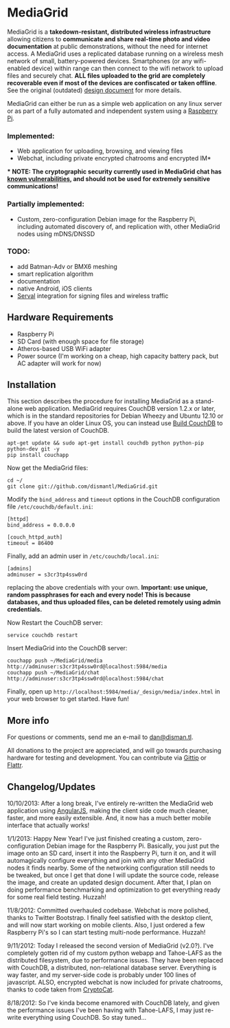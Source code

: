 MediaGrid
=========

MediaGrid is a **takedown-resistant, distributed wireless infrastructure** allowing citizens to **communicate and share real-time photo and video documentation** at public demonstrations, without the need for internet access. A MediaGrid uses a replicated database running on a wireless mesh network of small, battery-powered devices. Smartphones (or any wifi-enabled device) within range can then connect to the wifi network to upload files and securely chat. **ALL files uploaded to the grid are completely recoverable even if most of the devices are confiscated or taken offline**. See the original (outdated) [design document](https://github.com/dismantl/MediaGrid/blob/master/MediaGrid.Design.pdf?raw=true) for more details.

MediaGrid can either be run as a simple web application on any linux server or as part of a fully automated and independent system using a [Raspberry Pi](http://www.raspberrypi.org/).

### Implemented: ###
* Web application for uploading, browsing, and viewing files
* Webchat, including private encrypted chatrooms and encrypted IM*

**\* NOTE: The cryptographic security currently used in MediaGrid chat has [known vulnerabilities](https://blog.crypto.cat/2013/07/new-critical-vulnerability-in-cryptocat-details/), and should not be used for extremely sensitive communications!**

### Partially implemented: ###
* Custom, zero-configuration Debian image for the Raspberry Pi, including automated discovery of, and replication with, other MediaGrid nodes using mDNS/DNSSD

### TODO: ###
* add Batman-Adv or BMX6 meshing
* smart replication algorithm
* documentation
* native Android, iOS clients
* [Serval](https://github.com/servalproject/) integration for signing files and wireless traffic


Hardware Requirements
------------

* Raspberry Pi
* SD Card (with enough space for file storage)
* Atheros-based USB WiFi adapter
* Power source (I'm working on a cheap, high capacity battery pack, but AC adapter will work for now)


Installation
------------

This section describes the procedure for installing MediaGrid as a stand-alone web application. MediaGrid requires CouchDB version 1.2.x or later, which is in the standard repositories for Debian Wheezy and Ubuntu 12.10 or above. If you have an older Linux OS, you can instead use [Build CouchDB](https://github.com/iriscouch/build-couchdb) to build the latest version of CouchDB.

    apt-get update && sudo apt-get install couchdb python python-pip python-dev git -y
    pip install couchapp

Now get the MediaGrid files:

    cd ~/
    git clone git://github.com/dismantl/MediaGrid.git

Modify the `bind_address` and `timeout` options in the CouchDB configuration file `/etc/couchdb/default.ini`:

    [httpd]
    bind_address = 0.0.0.0
    
    [couch_httpd_auth]
    timeout = 86400
    
Finally, add an admin user in `/etc/couchdb/local.ini`:

    [admins]
    adminuser = s3cr3tp4ssw0rd

replacing the above credentials with your own.  **Important: use unique, random passphrases for each and every node! This is because databases, and thus uploaded files, can be deleted remotely using admin credentials.**
    
Now Restart the CouchDB server:

`service couchdb restart`

Insert MediaGrid into the CouchDB server:

    couchapp push ~/MediaGrid/media http://adminuser:s3cr3tp4ssw0rd@localhost:5984/media
    couchapp push ~/MediaGrid/chat http://adminuser:s3cr3tp4ssw0rd@localhost:5984/chat

Finally, open up `http://localhost:5984/media/_design/media/index.html` in your web browser to get started. Have fun!


More info
-------------

For questions or comments, send me an e-mail to dan@disman.tl.

All donations to the project are appreciated, and will go towards purchasing hardware for testing and development. You can contribute via [Gittip](https://www.gittip.com/dismantl/) or [Flattr](https://flattr.com/profile/danstaples).


Changelog/Updates
-------------

10/10/2013: After a long break, I've entirely re-written the MediaGrid web application using [AngularJS](http://angularjs.org/), making the client side code much cleaner, faster, and more easily extensible. And, it now has a much better mobile interface that actually works!

1/1/2013: Happy New Year! I've just finished creating a custom, zero-configuration Debian image for the Raspberry Pi. Basically, you just put the image onto an SD card, insert it into the Raspberry Pi, turn it on, and it will automagically configure everything and join with any other MediaGrid nodes it finds nearby. Some of the networking configuration still needs to be tweaked, but once I get that done I will update the source code, release the image, and create an updated design document. After that, I plan on doing performance benchmarking and optimization to get everything ready for some real field testing. Huzzah!

11/8/2012: Committed overhauled codebase. Webchat is more polished, thanks to Twitter Bootstrap. I finally feel satisfied with the desktop client, and will now start working on mobile clients. Also, I just ordered a few Raspberry Pi's so I can start testing multi-node performance. Huzzah!

9/11/2012: Today I released the second version of MediaGrid (v2.0?). I've completely gotten rid of my custom python webapp and Tahoe-LAFS as the distributed filesystem, due to performance issues. They have been replaced with CouchDB, a distributed, non-relational database server. Everything is way faster, and my server-side code is probably under 100 lines of javascript. ALSO, encrypted webchat is now included for private chatrooms, thanks to code taken from [CryptoCat](https://project.crypto.cat).

8/18/2012: So I've kinda become enamored with CouchDB lately, and given the performance issues I've been having with Tahoe-LAFS, I may just re-write everything using CouchDB.  So stay tuned...
